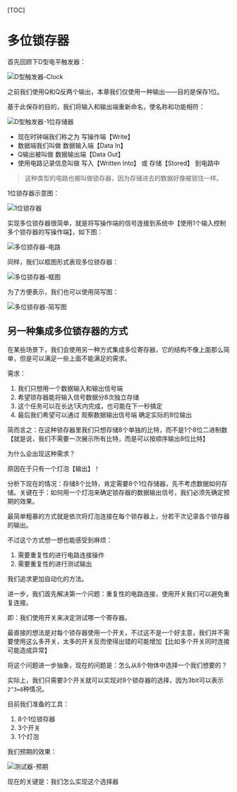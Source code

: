 [TOC]

# 多位锁存器
首先回顾下D型电平触发器：

![D型触发器-Clock](https://pic.imgdb.cn/item/618ca3742ab3f51d91539257.jpg)

之前我们使用Q和Q反两个输出，本章我们仅使用一种输出——目的是保存1位。

基于此保存的目的，我们将输入和输出端重新命名，使名称和功能相符：

![D型触发器-1位存储器](https://pic.imgdb.cn/item/61ebf88c2ab3f51d911f0a0b.jpg)

- 现在时钟端我们称之为 写操作端【Write】
- 数据端我们叫做 数据输入端【Data In】
- Q输出被叫做 数据输出端【Data Out】
- 使用电路记录信息叫做 写入【Written Into】 或 存储【Stored】 到电路中

> 这种类型的电路也被叫做锁存器，因为存储进去的数据好像被锁住一样。

1位锁存器示意图：

![1位锁存器](https://pic.imgdb.cn/item/61ebfa372ab3f51d9120cfb4.jpg)

实现多位锁存器很简单，就是将写操作端的信号连接到系统中【使用1个输入控制多个锁存器的写操作端】，如下图：

![多位锁存器-电路](https://pic.imgdb.cn/item/61ebfb502ab3f51d912211ae.jpg![img.png](img.png))

同样，我们以框图形式表现多位锁存器：

![多位锁存器-框图](https://pic.imgdb.cn/item/61ebfb782ab3f51d91223a28.jpg)

为了方便表示，我们也可以使用简写图：

![多位锁存器-简写图](https://pic.imgdb.cn/item/61ebfbfb2ab3f51d9122c480.jpg)

## 另一种集成多位锁存器的方式
在某些场景下，我们会使用另一种方式集成多位寄存器，它的结构不像上面那么简单，但是可以满足一些上面不能满足的需求。

需求：
1. 我们只想用一个数据输入和输出信号端
2. 希望锁存器能将输入信号数据分8次独立存储
3. 这个任务可以在长达1天内完成，也可能在下一秒搞定
4. 最后我们希望可以通过 观察数据输出信号端 确定实际的8位输出

简而言之：在这种锁存器里我们只想存储8个单独的比特，而不是1个8位二进制数【就是说，我们不需要一次展示所有比特，而是可以按顺序输出8位比特】

为什么会出现这种需求？

原因在于只有一个灯泡【输出】！

分析下现在的情况：存储8个比特，肯定需要8个1位存储器，先不考虑数据如何存储。关键在于：如何用一个灯泡来确定锁存器的数据输出信号，我们必须先确定预期的效果。

最简单粗暴的方式就是依次将灯泡连接在每个锁存器上，分若干次记录各个锁存器的输出。

不过这个方式想一想也能感受到麻烦：
1. 需要重复性的进行电路连接操作
2. 需要重复性的进行测试输出

我们追求更加自动化的方法。

进一步，我们首先解决第一个问题：重复性的电路连接，使用开关我们可以避免重复连接。

即：我们使用开关来决定测试哪一个寄存器。

最直接的想法是对每个锁存器使用一个开关，不过这不是一个好主意，我们并不需要使用这么多开关，太多的开关反而使得出错的可能增加【比如多个开关同时连接可能造成异常】

将这个问题进一步抽象，现在的问题是：怎么从8个物体中选择一个我们想要的？

实际上，我们只需要3个开关就可以实现对8个锁存器的选择，因为3bit可以表示`2^3=8`种情况。

目前我们准备的工具：
1. 8个1位锁存器
2. 3个开关
3. 1个灯泡

我们预期的效果：

![测试器-预期](https://pic.imgdb.cn/item/61ed4f732ab3f51d9152d2f5.jpg)

现在的关键是：我们怎么实现这个选择器